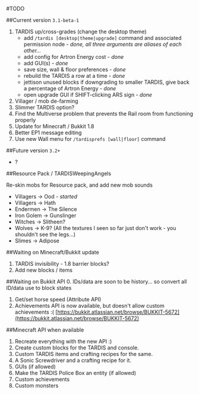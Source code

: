 #TODO

##Current version `3.1-beta-1`
1. TARDIS up/cross-grades (change the desktop theme)
   * add `/tardis [desktop|theme|upgrade]` command and associated permission node - _done, all three arguments are aliases of each other..._
   * add config for Artron Energy cost - _done_
   * add GUI(s) - _done_
   * save size, wall & floor preferences - _done_
   * rebuild the TARDIS a row at a time - _done_
   * jettison unused blocks if downgrading to smaller TARDIS, give back a percentage of Artron Energy - _done_
   * open upgrade GUI if SHIFT-clicking ARS sign - _done_
2. Villager / mob de-farming
3. Slimmer TARDIS option?
4. Find the Multiverse problem that prevents the Rail room from functioning properly
5. Update for Minecraft / Bukkit 1.8
6. Better EP1 message editing
7. Use new Wall menu for `/tardisprefs [wall|floor]` command

##Future version `3.2+`
* ?

##Resource Pack / TARDISWeepingAngels

Re-skin mobs for Resource pack, and add new mob sounds

* Villagers -> Ood - _started_
* Villagers -> Hath
* Endermen -> The Silence
* Iron Golem -> Gunslinger
* Witches -> Slitheen?
* Wolves -> K-9? (All the textures I seen so far just don't work - you shouldn't see the legs...)
* Slimes -> Adipose

##Waiting on Minecraft/Bukkit update

1. TARDIS invisibility - 1.8 barrier blocks?
2. Add new blocks / items

##Waiting on Bukkit API
0. IDs/data are soon to be history... so convert all ID/data use to block states 
1. Get/set horse speed (Attribute API)
2. Achievements API is now available, but doesn't allow custom achievements :( [https://bukkit.atlassian.net/browse/BUKKIT-5672](https://bukkit.atlassian.net/browse/BUKKIT-5672)

##Minecraft API when available
1. Recreate everything with the new API :)
2. Create custom blocks for the TARDIS and console.
3. Custom TARDIS items and crafting recipes for the same.
4. A Sonic Screwdriver and a crafting recipe for it.
5. GUIs (if allowed)
6. Make the TARDIS Police Box an entity (if allowed)
7. Custom achievements
8. Custom monsters
